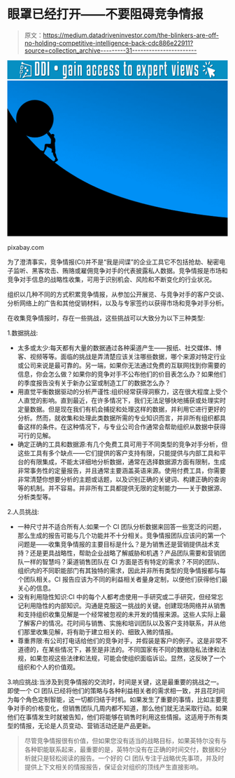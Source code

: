 # 眼罩已经打开——不要阻碍竞争情报

> 原文：<https://medium.datadriveninvestor.com/the-blinkers-are-off-no-holding-competitive-intelligence-back-cdc886e22911?source=collection_archive---------31----------------------->

[![](img/7d2912091cd26a584b4eb9263ee51923.png)](http://www.track.datadriveninvestor.com/1B9E)![](img/d1e2000c3a0e530de6bec12a64355a3d.png)

pixabay.com

为了澄清事实，竞争情报(CI)并不是“我是间谍”的企业工具它不包括抢劫、秘密电子监听、黑客攻击、贿赂或雇佣竞争对手的代表披露私人数据。竞争情报是市场和竞争对手信息的战略性收集，可用于识别机会、风险和不断变化的行业状况。

组织以几种不同的方式积累竞争情报，从参加公开展览、与竞争对手的客户交谈、分析网络上的广告和其他促销材料，以及与专家签约以获得市场和竞争对手分析。

在收集竞争情报时，存在一些挑战，这些挑战可以大致分为以下三种类型:

1.数据挑战:

*   太多或太少:每天都有大量的数据通过各种渠道产生——报纸、社交媒体、博客、视频等等。面临的挑战是弄清楚应该关注哪些数据，哪个来源对特定行业或公司来说是最可靠的。另一端，如果你无法通过免费的互联网找到你需要的信息，你会怎么做？如果你的竞争对手不公布他们的价目表怎么办？如果他们的季度报告没有关于新办公室或制造工厂的数据怎么办？
*   用直觉平衡数据驱动的分析严谨性:组织经常获得洞察力，这在很大程度上受个人直觉的影响。直到最近，在许多情况下，我们无法足够快地捕获或处理实时定量数据。但是现在我们有机会捕捉和处理这样的数据，并利用它进行更好的分析。然而，就收集和处理此类数据所需的专业知识而言，并非所有组织都具备这样的条件。在这种情况下，与专业公司合作通常会帮助组织从数据中获得可行的见解。
*   确定正确的工具和数据源:有几个免费工具可用于不同类型的竞争对手分析，但这些工具有多个缺点——它们提供的客户支持有限，只能提供与内部工具和平台的有限集成，不能太详细地分析数据，通常在选择数据源方面有限制，生成非常事务性的定量报告，并且通常主要涵盖英语来源。使用付费工具，你需要非常清楚你想要分析的主题或话题，以及识别正确的关键词、构建正确的查询等的机制。并不容易。并非所有工具都提供无限的定制能力——关于数据源、分析类型等。

2.人员挑战:

*   一种尺寸并不适合所有人:如果一个 CI 团队分析数据来回答一些宽泛的问题，那么生成的报告可能与几个功能并不十分相关。竞争情报团队应该问的第一个问题是——收集竞争情报的主要目标是什么？是为销售还是营销提供战术支持？还是更具战略性，帮助企业战略了解威胁和机遇？产品团队需要和营销团队一样的智慧吗？渠道销售团队在 CI 方面是否有特定的需求？不同的团队、组织内的不同职能部门有其独特的需求，因此并非所有类型的竞争情报都与每个团队相关。CI 报告应该为不同的利益相关者量身定制，以便他们获得他们最关心的信息。
*   没有利用隐性知识:CI 中的每个人都考虑使用一手研究或二手研究，但经常忘记利用隐性的内部知识。沟通是克服这一挑战的关键。创建现场网络并从销售和支持组织收集见解是一个经常被忽视的未开发的情报来源。这些人实际上最了解客户的情况。花时间与销售、实施和培训团队以及客户支持联系，并从他们那里收集见解，将有助于建立相关的、细致入微的情报。
*   尊重界限:有公司打电话给他们的竞争对手，并假装是客户的例子。这是非常不道德的，在某些情况下，甚至是非法的。不同国家有不同的数据隐私法律和法规，如果忽视这些法律和法规，可能会使组织面临诉讼。显然，这反映了一个组织和个人的价值观。

3.响应挑战:当涉及到竞争情报的交流时，时间是关键，这是最重要的挑战之一。即使一个 CI 团队已经将他们的策略与各种利益相关者的需求相一致，并且花时间为每个角色定制智能，这一切都归结于时机。如果发生了重要的事情，比如主要竞争对手的价格变化，但销售团队几周内都不知道，那么他们就无法采取行动。如果他们在事情发生时就被告知，他们将能够在销售时利用这些情报。这适用于所有类型的情报，无论是人员变动、营销活动还是产品更新。

> 尽管竞争情报很有价值，但如果您没有适当的战略目标，如果英特尔没有与各种职能联系起来，最重要的是，英特尔没有在正确的时间交付，数据和分析就只是轻松阅读的报告。一个好的 CI 团队专注于战略优先事项，并及时提供上下文相关的情报报告，保证会对组织的顶线产生直接影响。